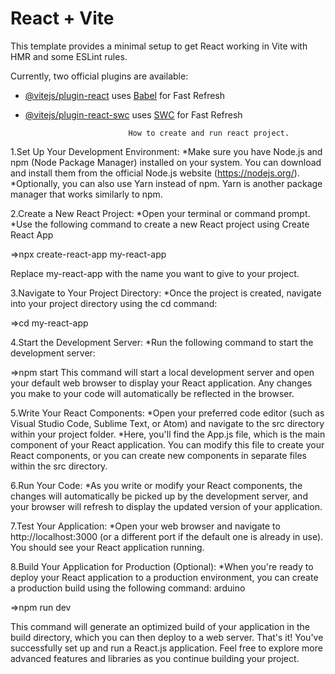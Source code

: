 # React + Vite

This template provides a minimal setup to get React working in Vite with HMR and some ESLint rules.

Currently, two official plugins are available:

- [@vitejs/plugin-react](https://github.com/vitejs/vite-plugin-react/blob/main/packages/plugin-react/README.md) uses [Babel](https://babeljs.io/) for Fast Refresh
- [@vitejs/plugin-react-swc](https://github.com/vitejs/vite-plugin-react-swc) uses [SWC](https://swc.rs/) for Fast Refresh


                             How to create and run react project.
1.Set Up Your Development Environment:
*Make sure you have Node.js and npm (Node Package Manager) installed on your system. You can download and install them from the official Node.js website (https://nodejs.org/).
*Optionally, you can also use Yarn instead of npm. Yarn is another package manager that works similarly to npm.

2.Create a New React Project:
*Open your terminal or command prompt.
*Use the following command to create a new React project using Create React App 

=>npx create-react-app my-react-app

Replace my-react-app with the name you want to give to your project.

3.Navigate to Your Project Directory:
*Once the project is created, navigate into your project directory using the cd command:

=>cd my-react-app

4.Start the Development Server:
*Run the following command to start the development server:

=>npm start
This command will start a local development server and open your default web browser to display your React application. Any changes you make to your code will automatically be reflected in the browser.

5.Write Your React Components:
*Open your preferred code editor (such as Visual Studio Code, Sublime Text, or Atom) and navigate to the src directory within your project folder.
*Here, you'll find the App.js file, which is the main component of your React application. You can modify this file to create your React components, or you can create new components in separate files within the src directory.

6.Run Your Code:
*As you write or modify your React components, the changes will automatically be picked up by the development server, and your browser will refresh to display the updated version of your application.

7.Test Your Application:
*Open your web browser and navigate to http://localhost:3000 (or a different port if the default one is already in use). You should see your React application running.

8.Build Your Application for Production (Optional):
*When you're ready to deploy your React application to a production environment, you can create a production build using the following command:
arduino

=>npm run dev

This command will generate an optimized build of your application in the build directory, which you can then deploy to a web server.
That's it! You've successfully set up and run a React.js application. Feel free to explore more advanced features and libraries as you continue building your project.

